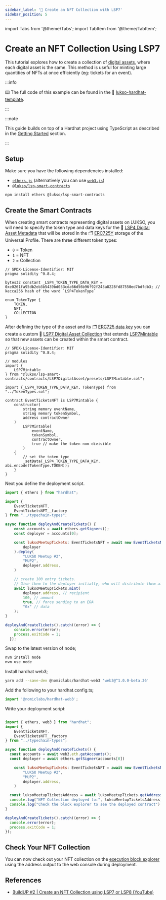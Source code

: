 ```yaml
---
sidebar_label: '👾 Create an NFT Collection with LSP7'
sidebar_position: 5
---
```


import Tabs from '@theme/Tabs';
import TabItem from '@theme/TabItem';

# Create an NFT Collection Using LSP7

This tutorial explores how to create a collection of [digital assets](../../standards/tokens/LSP7-Digital-Asset.md), where each digital asset is the same. This method is useful for minting large quantities of NFTs at once efficiently (eg: tickets for an event).

:::info

⌨️ The full code of this example can be found in the 👾 [lukso-hardhat-template](https://github.com/CJ42/LUKSO-Hardhat-template).

:::

:::note

This guide builds on top of a Hardhat project using TypeScript as described in the [Getting Started](../smart-contract-developers/getting-started.md) section.

:::

## Setup

Make sure you have the following dependencies installed:

- [`ethers.js`](https://github.com/ethers-io/ethers.js/) (alternatively you can use [`web3.js`](https://github.com/web3/web3.js))
- [`@lukso/lsp-smart-contracts`](https://github.com/lukso-network/lsp-smart-contracts/)

```bash
npm install ethers @lukso/lsp-smart-contracts
```

## Create the Smart Contracts

When creating smart contracts representing digital assets on LUKSO, you will need to specify the token type and data keys for the 📄 [LSP4 Digital Asset Metadata](../../standards/tokens/LSP4-Digital-Asset-Metadata) that will be stored in the 🗂️ [ERC725Y](../../standards/lsp-background/erc725.md#erc725y-generic-data-keyvalue-store) storage of the Universal Profile. There are three different token types:

- `0` = Token
- `1` = NFT
- `2` = Collection

```solidity title="contracts/TokenTypes.sol"
// SPDX-License-Identifier: MIT
pragma solidity ^0.8.4;

bytes32 constant _LSP4_TOKEN_TYPE_DATA_KEY = 0xe0261fa95db2eb3b5439bd033cda66d56b96f92f243a8228fd87550ed7bdfdb3; // kecca256 hash of the word `LSP4TokenType`

enum TokenType {
    TOKEN,
    NFT,
    COLLECTION
}
```

After defining the type of the asset and its 🗂️ [ERC725 data key](../../standards/lsp-background/erc725.md#erc725y-generic-data-keyvalue-store) you can create a custom 🌄 [LSP7 Digital Asset Collection](../../standards/tokens/LSP7-Digital-Asset.md) that extends [LSP7Mintable](../../contracts/contracts/LSP7DigitalAsset/presets/LSP7Mintable.md) so that new assets can be created within the smart contract.

```solidity title="contracts/EventTicketsNFT.sol"
// SPDX-License-Identifier: MIT
pragma solidity ^0.8.4;

// modules
import {
    LSP7Mintable
} from "@lukso/lsp-smart-contracts/contracts/LSP7DigitalAsset/presets/LSP7Mintable.sol";

import {_LSP4_TOKEN_TYPE_DATA_KEY, TokenType} from "../TokenTypes.sol";

contract EventTicketsNFT is LSP7Mintable {
    constructor(
        string memory eventName,
        string memory tokenSymbol,
        address contractOwner
    )
        LSP7Mintable(
            eventName,
            tokenSymbol,
            contractOwner,
            true // make the token non divisible
        )
    {
        // set the token type
        _setData(_LSP4_TOKEN_TYPE_DATA_KEY, abi.encode(TokenType.TOKEN));
    }
}
```

Next you define the deployment script.

<Tabs groupId="web3-lib">
  <TabItem value="ethersjs" label="ethers.js">

<!-- prettier-ignore-start -->
```js
import { ethers } from "hardhat";

import {
    EventTicketsNFT,
    EventTicketsNFT__factory
} from "../typechain-types";

async function deployAndCreateTickets() {
    const accounts = await ethers.getSigners();
    const deployer = accounts[0];

    const luksoMeetupTickets: EventTicketsNFT = await new EventTicketsNFT__factory(
        deployer
    ).deploy(
        "LUKSO Meetup #2",
        "MUP2",
        deployer.address,
    )

    // create 100 entry tickets.
    // Give them to the deployer initially, who will distribute them afterwards.
    await luksoMeetupTickets.mint(
        deployer.address, // recipient
        100, // amount
        true, // force sending to an EOA
        "0x" // data
    );
}

deployAndCreateTickets().catch((error) => {
    console.error(error);
    process.exitCode = 1;
  });

```
<!-- prettier-ignore-end -->
</TabItem>
<TabItem value="web3js" label="web3.js">

Swap to the latest version of node;

```sh
nvm install node
nvm use node
```

Install hardhat web3;

```sh
yarn add --save-dev @nomiclabs/hardhat-web3 'web3@^1.0.0-beta.36'
```

Add the following to your hardhat.config.ts;

```js
import '@nomiclabs/hardhat-web3';
```

Write your deployment script:

```js

import { ethers, web3 } from "hardhat";
import {
    EventTicketsNFT,
    EventTicketsNFT__factory
} from "../typechain-types";

async function deployAndCreateTickets() {
  const accounts = await web3.eth.getAccounts();
  const deployer = await ethers.getSigner(accounts[0])

    const luksoMeetupTickets: EventTicketsNFT = await new EventTicketsNFT__factory(deployer).deploy(
        "LUKSO Meetup #2",
        "MUP2",
        deployer.address,
    )

  const luksoMeetupTicketsAddress = await luksoMeetupTickets.getAddress()
  console.log("NFT Collection deployed to:", luksoMeetupTicketsAddress)
  console.log("Check the block explorer to see the deployed contract")
}

deployAndCreateTickets().catch((error) => {
  console.error(error);
  process.exitCode = 1;
});

```

</TabItem>
</Tabs>

## Check Your NFT Collection

You can now check out your NFT collection on the [execution block explorer](https://explorer.execution.testnet.lukso.network/) using the address output to the web console during deployment.

## References

- [BuildUP #2 | Create an NFT Collection using LSP7 or LSP8 (YouTube)](https://www.youtube.com/watch?v=DMpeMswK12w)

